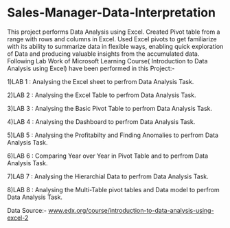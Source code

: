 # Sales-Manager-Data-Interpretation
This project performs Data Analysis using Excel. Created Pivot table from a range with rows and columns in Excel. Used Excel pivots to get familiarize with its ability to summarize data in flexible ways, enabling quick exploration of Data and producing valuable insights from the accumulated data.
Following Lab Work of Microsoft Learning Course( Introduction to Data Analysis using Excel) have been performed in this Project:-

1)LAB 1 : Analysing the Excel sheet to perfrom Data Analysis Task.

2)LAB 2 : Analysing the Excel Table to perfrom Data Analysis Task.

3)LAB 3 : Analysing the Basic Pivot Table to perfrom Data Analysis Task.

4)LAB 4 : Analysing the Dashboard to perfrom Data Analysis Task.

5)LAB 5 : Analysing the Profitabilty and Finding Anomalies to perfrom Data Analysis Task.

6)LAB 6 : Comparing Year over Year in Pivot Table and  to perfrom Data Analysis Task.

7)LAB 7 : Analysing the Hierarchial Data to perfrom Data Analysis Task.

8)LAB 8 : Analysing the Multi-Table pivot tables and Data model to perfrom Data Analysis Task.

Data Source:-
www.edx.org/course/introduction-to-data-analysis-using-excel-2
